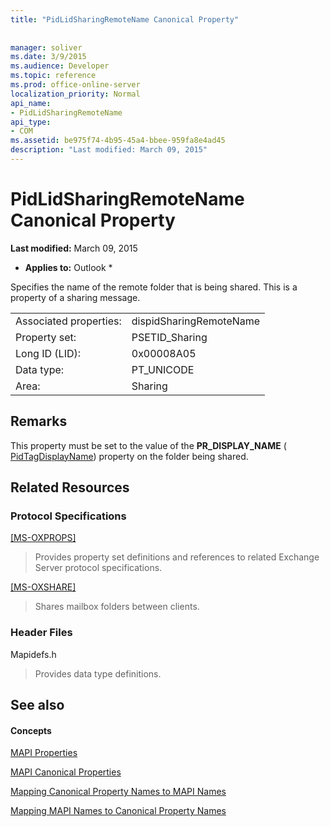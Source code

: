 ```yaml
---
title: "PidLidSharingRemoteName Canonical Property"
 
 
manager: soliver
ms.date: 3/9/2015
ms.audience: Developer
ms.topic: reference
ms.prod: office-online-server
localization_priority: Normal
api_name:
- PidLidSharingRemoteName
api_type:
- COM
ms.assetid: be975f74-4b95-45a4-bbee-959fa8e4ad45
description: "Last modified: March 09, 2015"
---
```


# PidLidSharingRemoteName Canonical Property

 **Last modified:** March 09, 2015 
  
 * **Applies to:** Outlook * 
  
Specifies the name of the remote folder that is being shared. This is a property of a sharing message.
  
|||
|:-----|:-----|
|Associated properties:  <br/> |dispidSharingRemoteName  <br/> |
|Property set:  <br/> |PSETID_Sharing  <br/> |
|Long ID (LID):  <br/> |0x00008A05  <br/> |
|Data type:  <br/> |PT_UNICODE  <br/> |
|Area:  <br/> |Sharing  <br/> |
   
## Remarks

This property must be set to the value of the **PR_DISPLAY_NAME** ( [PidTagDisplayName](pidtagdisplayname-canonical-property.md)) property on the folder being shared.
  
## Related Resources

### Protocol Specifications

[[MS-OXPROPS]](http://msdn.microsoft.com/library/f6ab1613-aefe-447d-a49c-18217230b148%28Office.15%29.aspx)
  
> Provides property set definitions and references to related Exchange Server protocol specifications.
    
[[MS-OXSHARE]](http://msdn.microsoft.com/library/e4e5bd27-d5e0-43f9-a6ea-550876724f3d%28Office.15%29.aspx)
  
> Shares mailbox folders between clients.
    
### Header Files

Mapidefs.h
  
> Provides data type definitions.
    
## See also

#### Concepts

[MAPI Properties](mapi-properties.md)
  
[MAPI Canonical Properties](mapi-canonical-properties.md)
  
[Mapping Canonical Property Names to MAPI Names](mapping-canonical-property-names-to-mapi-names.md)
  
[Mapping MAPI Names to Canonical Property Names](mapping-mapi-names-to-canonical-property-names.md)

